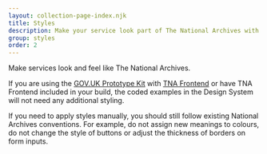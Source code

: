 ```yaml
---
layout: collection-page-index.njk
title: Styles
description: Make your service look part of The National Archives with guides for applying layout, typography, colour and images.
group: styles
order: 2
---
```


Make services look and feel like The National Archives.

If you are using the [GOV.UK Prototype Kit](https://prototype-kit.service.gov.uk/) with [TNA Frontend](https://github.com/nationalarchives/tna-frontend) or have TNA Frontend included in your build, the coded examples in the Design System will not need any additional styling.

If you need to apply styles manually, you should still follow existing National Archives conventions. For example, do not assign new meanings to colours, do not change the style of buttons or adjust the thickness of borders on form inputs.
